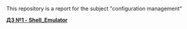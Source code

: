 This repository is a report for the subject "configuration management"

[**ДЗ №1 - Shell_Emulator**](https://github.com/Jozh05/configuration-management/tree/main/Emulator)
